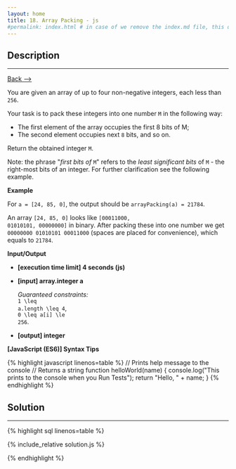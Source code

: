 ```yaml
---
layout: home
title: 18. Array Packing - js
#permalink: index.html # in case of we remove the index.md file, this doc will be the index page
---
```


<div class="row">
<div class="columnStmt" markdown="1">

## Description

---

[Back --> ](../README.md)

You are given an array of up to four non-negative integers, each less than <code>256</code>.

Your task is to pack these integers into one number <code>M</code> in the following way:

- The first element of the array occupies the first 8 bits of M;
- The second element occupies next <code>8</code> bits, and so on.

Return the obtained integer <code>M</code>.

Note: the phrase "_first bits of_ <code>M</code>" refers to the _least significant bits_ of <code>M</code> - the right-most bits of an integer. For further clarification see the following example.

**Example**

For <code>a = [24, 85, 0]</code>, the output should be
<code>arrayPacking(a) = 21784</code>.

An array <code>[24, 85, 0]</code> looks like <code>[00011000, 01010101, 00000000]</code> in binary.
After packing these into one number we get <code>00000000 01010101 00011000</code> (spaces are placed for convenience), which equals to <code>21784</code>.

**Input/Output**

- **[execution time limit] 4 seconds (js)**

- **[input] array.integer a**

  _Guaranteed constraints:_<br>
  <code type='math/tex'>1 \leq a.length \leq 4</code>,<br>
  <code type='math/tex'>0 \leq a[i] \le 256</code>.

- **[output] integer**

**[JavaScript (ES6)] Syntax Tips**

{% highlight javascript linenos=table %}
// Prints help message to the console
// Returns a string
function helloWorld(name) {
console.log("This prints to the console when you Run Tests");
return "Hello, " + name;
}
{% endhighlight %}

</div>
<div class="columnSol" markdown="1">

## Solution

---

{% highlight sql linenos=table %}

{% include_relative solution.js %}

{% endhighlight %}

</div>
</div>
